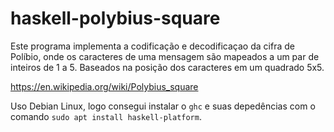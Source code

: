# haskell-polybius-square

Este programa implementa a codificação e decodificaçao da cifra de Políbio, onde os caracteres de uma mensagem são mapeados a um par de inteiros de 1 a 5. Baseados na posição dos caracteres em um quadrado 5x5.

https://en.wikipedia.org/wiki/Polybius_square

Uso Debian Linux, logo consegui instalar o `ghc` e suas depedências com o comando `sudo apt install haskell-platform`.

